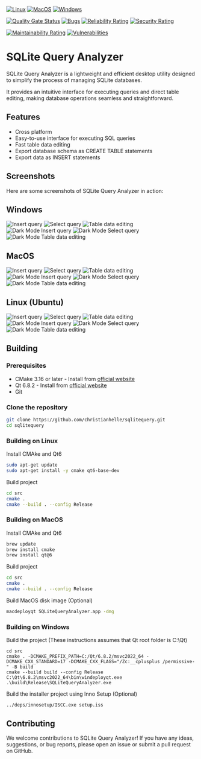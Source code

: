 [![Linux](https://github.com/christianhelle/sqlitequery/actions/workflows/linux.yml/badge.svg)](https://github.com/christianhelle/sqlitequery/actions/workflows/linux.yml)
[![MacOS](https://github.com/christianhelle/sqlitequery/actions/workflows/macos.yml/badge.svg)](https://github.com/christianhelle/sqlitequery/actions/workflows/macos.yml)
[![Windows](https://github.com/christianhelle/sqlitequery/actions/workflows/windows.yml/badge.svg)](https://github.com/christianhelle/sqlitequery/actions/workflows/windows.yml)

[![Quality Gate Status](https://sonarcloud.io/api/project_badges/measure?project=christianhelle_sqlitequery&metric=alert_status)](https://sonarcloud.io/summary/new_code?id=christianhelle_sqlitequery)
[![Bugs](https://sonarcloud.io/api/project_badges/measure?project=christianhelle_sqlitequery&metric=bugs)](https://sonarcloud.io/summary/new_code?id=christianhelle_sqlitequery)
[![Reliability Rating](https://sonarcloud.io/api/project_badges/measure?project=christianhelle_sqlitequery&metric=reliability_rating)](https://sonarcloud.io/summary/new_code?id=christianhelle_sqlitequery)
[![Security Rating](https://sonarcloud.io/api/project_badges/measure?project=christianhelle_sqlitequery&metric=security_rating)](https://sonarcloud.io/summary/new_code?id=christianhelle_sqlitequery)

[![Maintainability Rating](https://sonarcloud.io/api/project_badges/measure?project=christianhelle_sqlitequery&metric=sqale_rating)](https://sonarcloud.io/summary/new_code?id=christianhelle_sqlitequery)
[![Vulnerabilities](https://sonarcloud.io/api/project_badges/measure?project=christianhelle_sqlitequery&metric=vulnerabilities)](https://sonarcloud.io/summary/new_code?id=christianhelle_sqlitequery)

# SQLite Query Analyzer

SQLite Query Analyzer is a lightweight and efficient desktop utility designed to simplify the process of managing SQLite databases.

It provides an intuitive interface for executing queries and direct table editing, making database operations seamless and straightforward.

## Features

- Cross platform
- Easy-to-use interface for executing SQL queries
- Fast table data editing
- Export database schema as CREATE TABLE statements
- Export data as INSERT statements

## Screenshots

Here are some screenshots of SQLite Query Analyzer in action:

## Windows

![Insert query](images/windows-query-insert.png)
![Select query](images/windows-query-select.png)
![Table data editing](images/windows-table-data.png)
![Dark Mode Insert query](images/windows-dark-query-insert.png)
![Dark Mode Select query](images/windows-dark-query-select.png)
![Dark Mode Table data editing](images/windows-dark-table-data.png)

## MacOS

![Insert query](images/mac-query-insert.png)
![Select query](images/mac-query-select.png)
![Table data editing](images/mac-table-data.png)
![Dark Mode Insert query](images/mac-dark-query-insert.png)
![Dark Mode Select query](images/mac-dark-query-select.png)
![Dark Mode Table data editing](images/mac-dark-table-data.png)

## Linux (Ubuntu)

![Insert query](images/linux-query-insert.png)
![Select query](images/linux-query-select.png)
![Table data editing](images/linux-table-data.png)
![Dark Mode Insert query](images/linux-dark-query-insert.png)
![Dark Mode Select query](images/linux-dark-query-select.png)
![Dark Mode Table data editing](images/linux-dark-table-data.png)

## Building

### Prerequisites

- CMake 3.16 or later - Install from [official website](https://cmake.org/download/)
- Qt 6.8.2 - Install from [official website](https://www.qt.io/download-qt-installer-oss)
- Git

### Clone the repository

```sh
git clone https://github.com/christianhelle/sqlitequery.git
cd sqlitequery
```

### Building on Linux

Install CMAke and Qt6

```sh
sudo apt-get update
sudo apt-get install -y cmake qt6-base-dev
```

Build project

```sh
cd src
cmake .
cmake --build . --config Release
```

### Building on MacOS

Install CMAke and Qt6

```sh
brew update
brew install cmake
brew install qt@6
```

Build project

```sh
cd src
cmake .
cmake --build . --config Release
```

Build MacOS disk image (Optional)

```sh
macdeployqt SQLiteQueryAnalyzer.app -dmg
```

### Building on Windows

Build the project (These instructions assumes that Qt root folder is C:\Qt)

```pwsh
cd src
cmake . -DCMAKE_PREFIX_PATH=C:/Qt/6.8.2/msvc2022_64 -DCMAKE_CXX_STANDARD=17 -DCMAKE_CXX_FLAGS="/Zc:__cplusplus /permissive-" -B build
cmake --build build --config Release
C:\Qt\6.8.2\msvc2022_64\bin\windeployqt.exe .\build\Release\SQLiteQueryAnalyzer.exe
```

Build the installer project using Inno Setup (Optional)

```pwsh
../deps/innosetup/ISCC.exe setup.iss
```

## Contributing

We welcome contributions to SQLite Query Analyzer! If you have any ideas, suggestions, or bug reports, please open an issue or submit a pull request on GitHub.
